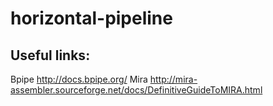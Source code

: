 # horizontal-pipeline

## Useful links:

Bpipe http://docs.bpipe.org/
Mira http://mira-assembler.sourceforge.net/docs/DefinitiveGuideToMIRA.html

